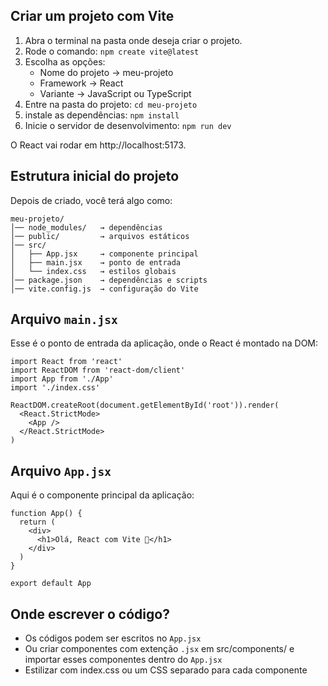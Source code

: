 ## Criar um projeto com Vite
1. Abra o terminal na pasta onde deseja criar o projeto.
2. Rode o comando: ``npm create vite@latest``
3. Escolha as opções:
    - Nome do projeto → meu-projeto
    - Framework → React
    - Variante → JavaScript ou TypeScript
4. Entre na pasta do projeto: ``cd meu-projeto``
5. instale as dependências: ``npm install``
6. Inicie o servidor de desenvolvimento: ``npm run dev``

O React vai rodar em http://localhost:5173.

## Estrutura inicial do projeto
Depois de criado, você terá algo como:
```
meu-projeto/
│── node_modules/   → dependências
│── public/         → arquivos estáticos
│── src/
│   ├── App.jsx     → componente principal
│   ├── main.jsx    → ponto de entrada
│   └── index.css   → estilos globais
│── package.json    → dependências e scripts
│── vite.config.js  → configuração do Vite
```

## Arquivo ``main.jsx``
Esse é o ponto de entrada da aplicação, onde o React é montado na DOM:
```
import React from 'react'
import ReactDOM from 'react-dom/client'
import App from './App'
import './index.css'

ReactDOM.createRoot(document.getElementById('root')).render(
  <React.StrictMode>
    <App />
  </React.StrictMode>
)
```

## Arquivo ``App.jsx``
Aqui é o componente principal da aplicação:
```
function App() {
  return (
    <div>
      <h1>Olá, React com Vite 🚀</h1>
    </div>
  )
}

export default App
```

## Onde escrever o código?
- Os códigos podem ser escritos no ``App.jsx``
- Ou criar componentes com extenção ``.jsx`` em src/components/ e importar esses componentes dentro do ``App.jsx``
- Estilizar com index.css ou um CSS separado para cada componente